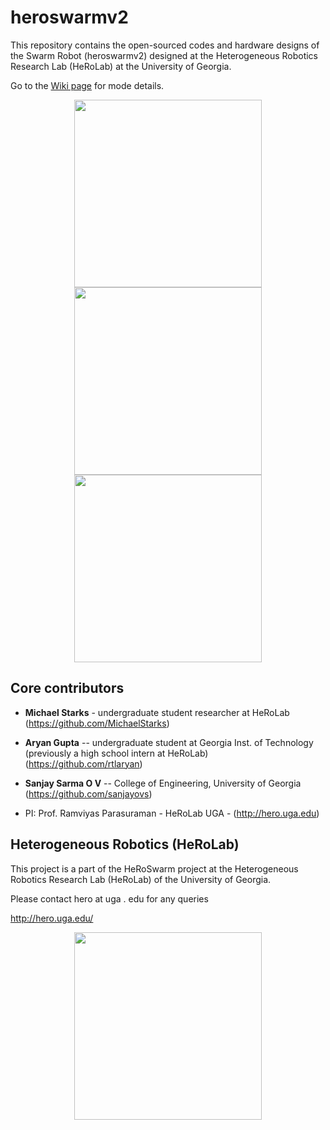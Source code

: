 # heroswarmv2
This repository contains the open-sourced codes and hardware designs of the Swarm Robot (heroswarmv2) designed at the Heterogeneous Robotics Research Lab (HeRoLab) at the University of Georgia.

Go to the [Wiki page](https://github.com/herolab-uga/heroswarmv2/wiki) for mode details.

<p align="center">
<img src="http://hero.uga.edu/wp-content/uploads/2021/04/rendered.png" width="300">
<img src="http://hero.uga.edu/wp-content/uploads/2021/04/heroswarmv2-white.png" width="300">
<img src="http://hero.uga.edu/wp-content/uploads/2021/04/heroswarmv2-gray.png" width="300">
</p>


## Core contributors

* **Michael Starks** - undergraduate student researcher at HeRoLab (https://github.com/MichaelStarks)

* **Aryan Gupta** -- undergraduate student at Georgia Inst. of Technology (previously a high school intern at HeRoLab) (https://github.com/rtlaryan)

* **Sanjay Sarma O V** -- College of Engineering, University of Georgia (https://github.com/sanjayovs)

* PI: Prof. Ramviyas Parasuraman - HeRoLab UGA - (http://hero.uga.edu)


## Heterogeneous Robotics (HeRoLab)

This project is a part of the HeRoSwarm project at the Heterogeneous Robotics Research Lab (HeRoLab) of the University of Georgia.

Please contact hero at uga . edu for any queries

http://hero.uga.edu/

<p align="center">
<img src="http://hero.uga.edu/wp-content/uploads/2021/04/herolab_newlogo_whitebg.png" width="300">
</p>

